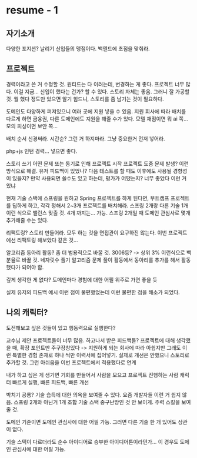 # resume - 1
## 자기소개
다양한 포지션? 날리기
신입들의 맹점이다. 백엔드에 초점을 맞춰라.

## 프로젝트
경력이라고 쓴 거 수정할 것. 원티드는 다 이러는데, 변경하는 게 좋다.
프로젝트 너무 많다. 이걸 지금... 신입이 했다는 건가? 할 수 있다.
스토리 자체는 좋음. 그러니 잘 가공할 것. 뭘 했다 정도만 있으면 알기 힘드니, 스토리를 좀 남기는 것이 필요하다.

도메인도 다양하게 퍼져있으니 여러 곳에 지원 넣을 수 있음.
지원 회사에 따라 배치를 다르게 하면 금융권, 다른 도메인에도 지원을 해줄 수가 있다.
모델 채점이면 뭐 ai 쪽... 모의 피싱이면 보안 쪽...

배치 순서 신경써라. 시간순? 그런 거 하지마라. 그냥 중요한거 먼저 넣어라.

php+js 인턴 경력... 넣으면 좋다.

스토리 쓰기
어떤 문제 또는 동기로 인해 프로젝트 시작
프로젝트 도중 문제 발생? 이런 방식으로 해결.
유저 피드백이 있었나? 다음 테스트를 할 때도 이후에도 사용될 경향성이 있을지? 만약 사용되면 쓸수도 있고 하는데, 평가가 어땠는지? 너무 좋았다 이런 거 있냐


현재 기술 스택에 스프링을 원하고 Spring 프로젝트를 하게 된다면, 부트캠프 프로젝트를 딥하게 하고, 각각 정해서 2~3개 프로젝트를 배치해라.
스프링 2개랑 다른 기술 1개 이런 식으로 밸런스 맞출 것. 4개 까지는... 가능. 스프링 2개일 때 도메인 관심사로 몇개 추가해줄 수는 있다.

리팩토링? 스토리 만들어라. 모두 하는 것을 면접관이 요구하진 않는다. 이번 프로젝트에선 리팩토링 해보았다 같은 것...

알고리즘 동아리 활동? 좀 더 범용적으로 바꿀 것.
3006등? -> 상위 3% 이런식으로 백분율로 바꿀 것.
네자릿수 풀기
알고리즘 문제 풀이 활동에서 동아리를 추가를 해서 활동했다가 되어야 함.




깊게 생각한 게 없다?
도메인마다 경험에 대한 어필 위주로 가면 좋을 듯

실제 유저의 피드백 예시
이런 점이 불편했었는데 이런 불편한 점을 해소가 되었다.

## 나의 캐릭터?
도전해보고 싶은 것들이 있고 행동력으로 실행한다?

교수님 제안 프로젝트들이 너무 많음.
하고나서 받은 피드백들?
프로젝트에 대해 생각했을 때, 확장 포인트만 주구장창있다 -> 지원하게 되는 회사에 따라 아쉽지만 그래도 이런 특별한 경험 존재로 하나 씩만 이력서에 집어넣기. 실제로 개선은 안했으니 스토리로 추가할 것. 그런 아쉬움을 이번 프로젝트에서 적용했다로 연계

내가 하고 싶은 게 생기면 기회를 만들어서 사람을 모으고 프로젝트 진행하는 사람 캐릭터
빠르게 실행, 빠른 피드백, 빠른 개선

박치기 공룡? 기술 습득에 대한 의욕을 보여줄 수 있다. 요즘 개발자들 이런 거 쉽지 않음.
스프링 2개와 아닌거 1개 조합 기술 스택 중구난방인 것 안 보이게. 주력 스킬을 보여줄 것.

도메인 기준이면 도메인 관심사에 대한 어필 가능.
그러면 다른 기술 한 개 있어도 상관이 없다.

기술 스택이 다르더라도 순수 아이디어로 승부한 아이디어톤이라던가... 이 경우도 도메인 관심사에 대한 어필 가능.